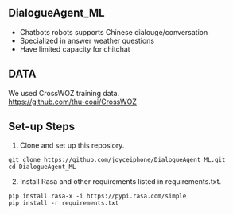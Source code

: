 ## DialogueAgent_ML
- Chatbots robots supports Chinese dialouge/conversation 
- Specialized in answer weather questions 
- Have limited capacity for chitchat 


## DATA
We used CrossWOZ training data.\
https://github.com/thu-coai/CrossWOZ

## Set-up Steps

1. Clone and set up this reposiory.

```
git clone https://github.com/joyceiphone/DialogueAgent_ML.git
cd DialogueAgent_ML
```

2. Install Rasa and other requirements listed in requirements.txt.

```
pip install rasa-x -i https://pypi.rasa.com/simple
pip install -r requirements.txt
```
